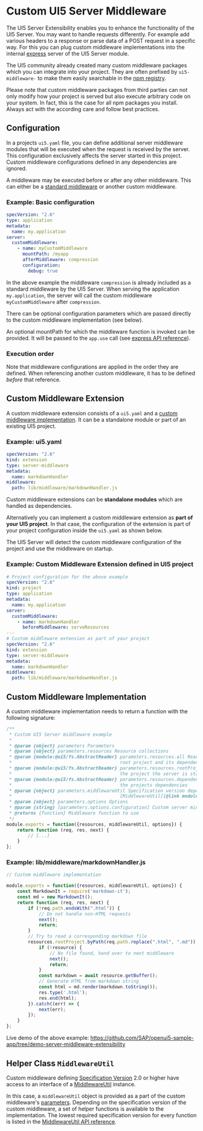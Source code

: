 # Custom UI5 Server Middleware

The UI5 Server Extensibility enables you to enhance the functionality of the UI5 Server. You may want to handle requests differently. For example add various headers to a response or parse data of a POST request in a specific way. For this you can plug custom middleware implementations into the internal [express](https://expressjs.com/) server of the UI5 Server module.

The UI5 community already created many custom middleware packages which you can integrate into your project. They are often prefixed by `ui5-middleware-` to make them easily searchable in the [npm registry](https://www.npmjs.com/search?q=ui5-middleware-).

Please note that custom middleware packages from third parties can not only modify how your project is served but also execute arbitrary code on your system. In fact, this is the case for all npm packages you install. Always act with the according care and follow best practices.

## Configuration
In a projects `ui5.yaml` file, you can define additional server middleware modules that will be executed when the request is received by the server. This configuration exclusively affects the server started in this project. Custom middleware configurations defined in any dependencies are ignored.

A middleware may be executed before or after any other middleware. This can either be a [standard middleware](../Server.md#standard-middleware) or another custom middleware.

### Example: Basic configuration
```yaml
specVersion: "2.6"
type: application
metadata:
  name: my.application
server:
  customMiddleware:
    - name: myCustomMiddleware
      mountPath: /myapp
      afterMiddleware: compression
      configuration:
        debug: true
```

In the above example the middleware `compression` is already included as a standard middleware by the UI5 Server. When serving the application `my.application`, the server will call the custom middleware `myCustomMiddleware` after `compression`.

There can be optional configuration parameters which are passed directly to the custom middleware implementation (see below).

An optional mountPath for which the middleware function is invoked can be provided. It will be passed to the `app.use` call (see [express API reference](https://expressjs.com/en/4x/api.html#app.use)).

### Execution order
Note that middleware configurations are applied in the order they are defined. When referencing another custom middleware, it has to be defined *before* that reference.

## Custom Middleware Extension
A custom middleware extension consists of a `ui5.yaml` and a [custom middleware implementation](#custom-middleware-implementation). It can be a standalone module or part of an existing UI5 project.

### Example: ui5.yaml

````yaml
specVersion: "2.6"
kind: extension
type: server-middleware
metadata:
  name: markdownHandler
middleware:
  path: lib/middleware/markdownHandler.js
````

Custom middleware extensions can be **standalone modules** which are handled as dependencies.

Alternatively you can implement a custom middleware extension as **part of your UI5 project**.
In that case, the configuration of the extension is part of your project configuration inside the `ui5.yaml` as shown below.

The UI5 Server will detect the custom middleware configuration of the project and use the middleware on startup.

### Example: Custom Middleware Extension defined in UI5 project

````yaml
# Project configuration for the above example
specVersion: "2.6"
kind: project
type: application
metadata:
  name: my.application
server:
  customMiddleware:
    - name: markdownHandler
      beforeMiddleware: serveResources
---
# Custom middleware extension as part of your project
specVersion: "2.6"
kind: extension
type: server-middleware
metadata:
  name: markdownHandler
middleware:
  path: lib/middleware/markdownHandler.js
````

## Custom Middleware Implementation
A custom middleware implementation needs to return a function with the following signature:
````javascript
/**
 * Custom UI5 Server middleware example
 *
 * @param {object} parameters Parameters
 * @param {object} parameters.resources Resource collections
 * @param {module:@ui5/fs.AbstractReader} parameters.resources.all Reader or Collection to read resources of the
 *                                        root project and its dependencies
 * @param {module:@ui5/fs.AbstractReader} parameters.resources.rootProject Reader or Collection to read resources of
 *                                        the project the server is started in
 * @param {module:@ui5/fs.AbstractReader} parameters.resources.dependencies Reader or Collection to read resources of
 *                                        the projects dependencies
 * @param {object} parameters.middlewareUtil Specification version dependent interface to a
 *                                        [MiddlewareUtil]{@link module:@ui5/server.middleware.MiddlewareUtil} instance
 * @param {object} parameters.options Options
 * @param {string} [parameters.options.configuration] Custom server middleware configuration if given in ui5.yaml
 * @returns {function} Middleware function to use
 */
module.exports = function({resources, middlewareUtil, options}) {
    return function (req, res, next) {
        // [...]
    }
};
````

### Example: lib/middleware/markdownHandler.js
````javascript
// Custom middleware implementation

module.exports = function({resources, middlewareUtil, options}) {
    const MarkdownIt = require('markdown-it');
    const md = new MarkdownIt();
    return function (req, res, next) {
        if (!req.path.endsWith(".html")) {
            // Do not handle non-HTML requests
            next();
            return;
        }
        // Try to read a corresponding markdown file
        resources.rootProject.byPath(req.path.replace(".html", ".md")).then(async (resource) => {
            if (!resource) {
                // No file found, hand over to next middleware
                next();
                return;
            }
            const markdown = await resource.getBuffer();
            // Generate HTML from markdown string
            const html = md.render(markdown.toString());
            res.type('.html');
            res.end(html);
        }).catch((err) => {
            next(err);
        });
    }
};
````

Live demo of the above example: https://github.com/SAP/openui5-sample-app/tree/demo-server-middleware-extensibility

## Helper Class `MiddlewareUtil`

Custom middleware defining [Specification Version](../Configuration.md#specification-versions) 2.0 or higher have access to an interface of a [MiddlewareUtil](https://sap.github.io/ui5-tooling/api/module-@ui5_server.middleware.MiddlewareUtil.html) instance.

In this case, a `middlewareUtil` object is provided as a part of the custom middleware's [parameters](#custom-middleware-implementation). Depending on the specification version of the custom middleware, a set of helper functions is available to the implementation. The lowest required specification version for every function is listed in the [MiddlewareUtil API reference](https://sap.github.io/ui5-tooling/api/module-@ui5_server.middleware.MiddlewareUtil.html).
